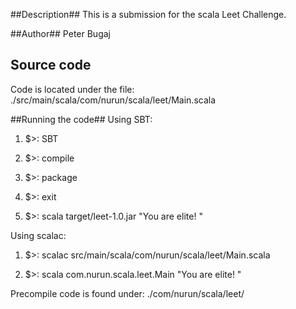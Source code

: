 ##Description##
This is a submission for the scala Leet Challenge.

##Author##
Peter Bugaj

## Source code ##
Code is located under the file:
./src/main/scala/com/nurun/scala/leet/Main.scala

##Running the code##
Using SBT:
1. $>: SBT

2. $>: compile

3. $>: package

4. $>: exit

5. $>: scala target/leet-1.0.jar "You are elite! "

Using scalac:
1. $>: scalac src/main/scala/com/nurun/scala/leet/Main.scala

2. $>: scala com.nurun.scala.leet.Main "You are elite! "

Precompile code is found under:
./com/nurun/scala/leet/
